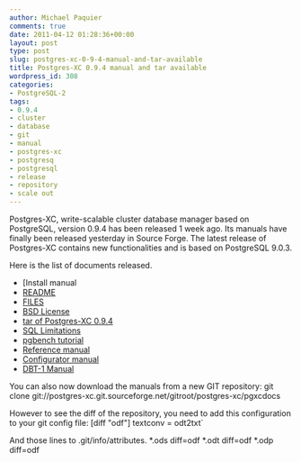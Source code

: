```yaml
---
author: Michael Paquier
comments: true
date: 2011-04-12 01:28:36+00:00
layout: post
type: post
slug: postgres-xc-0-9-4-manual-and-tar-available
title: Postgres-XC 0.9.4 manual and tar available
wordpress_id: 308
categories:
- PostgreSQL-2
tags:
- 0.9.4
- cluster
- database
- git
- manual
- postgres-xc
- postgresq
- postgresql
- release
- repository
- scale out
---
```


Postgres-XC, write-scalable cluster database manager based on PostgreSQL, version 0.9.4 has been released 1 week ago.
Its manuals have finally been released yesterday in Source Forge.
The latest release of Postgres-XC contains new functionalities and is based on PostgreSQL 9.0.3.

Here is the list of documents released.
	
  * [Install manual	
  * [README](http://sourceforge.net/projects/postgres-xc/files/Version_0.9.4/README/download)
  * [FILES](http://sourceforge.net/projects/postgres-xc/files/Version_0.9.4/FILES/download)
  * [BSD License](http://sourceforge.net/projects/postgres-xc/files/Version_0.9.4/COPYING/download)
  * [tar of Postgres-XC 0.9.4](http://sourceforge.net/projects/postgres-xc/files/Version_0.9.4/pgxc_v0_9_4.tar.gz/download)
  * [SQL Limitations](http://sourceforge.net/projects/postgres-xc/files/Version_0.9.4/PG-XC_SQL_Limitations_v0_9_4.pdf/download)
  * [pgbench tutorial](http://sourceforge.net/projects/postgres-xc/files/Version_0.9.4/PG-XC_pgbench_Tutorial_v0_9_4.pdf/download)
  * [Reference manual](http://sourceforge.net/projects/postgres-xc/files/Version_0.9.4/PG-XC_ReferenceManual_v0_9_4.pdf/download)
  * [Configurator manual](http://sourceforge.net/projects/postgres-xc/files/Version_0.9.4/PG-XC_Configurator_v0_9_4.pdf/download)
  * [DBT-1 Manual](http://sourceforge.net/projects/postgres-xc/files/Version_0.9.4/PG-XC_DBT1_Tutorial_v0_9_4.pdf/download)

You can also now download the manuals from a new GIT repository:
    git clone git://postgres-xc.git.sourceforge.net/gitroot/postgres-xc/pgxcdocs

However to see the diff of the repository, you need to add this configuration to your git config file:
    [diff "odf"]
        textconv = odt2txt`

And those lines to .git/info/attributes.
    *.ods diff=odf
    *.odt diff=odf
    *.odp diff=odf
